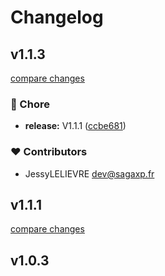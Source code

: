 # Changelog


## v1.1.3

[compare changes](https://github.com/JessyLELIEVRE/nuxt-gravatar/compare/v1.0.3...v1.1.3)

### 🏡 Chore

- **release:** V1.1.1 ([ccbe681](https://github.com/JessyLELIEVRE/nuxt-gravatar/commit/ccbe681))

### ❤️ Contributors

- JessyLELIEVRE <dev@sagaxp.fr>

## v1.1.1

[compare changes](https://github.com/JessyLELIEVRE/nuxt-gravatar/compare/v1.0.3...v1.1.1)

## v1.0.3

